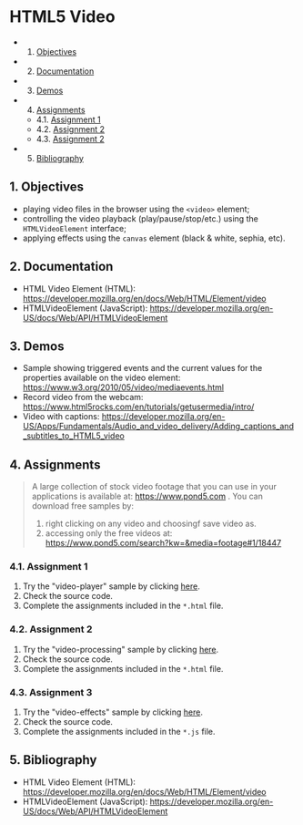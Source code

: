 # HTML5 Video

<!-- vscode-markdown-toc -->
* 1. [Objectives](#Objectives)
* 2. [Documentation](#Documentation)
* 3. [Demos](#Demos)
* 4. [Assignments](#Assignments)
	* 4.1. [Assignment 1](#Assignment1)
	* 4.2. [Assignment 2](#Assignment2)
	* 4.3. [Assignment 2](#Assignment2-1)
* 5. [Bibliography](#Bibliography)

<!-- vscode-markdown-toc-config
	numbering=true
	autoSave=true
	/vscode-markdown-toc-config -->
<!-- /vscode-markdown-toc -->

##  1. <a name='Objectives'></a>Objectives
- playing video files in the browser using the `<video>` element;
- controlling the video playback (play/pause/stop/etc.) using the `HTMLVideoElement` interface;
- applying effects using the `canvas` element (black & white, sephia, etc).

##  2. <a name='Documentation'></a>Documentation
-   HTML Video Element (HTML):
    <https://developer.mozilla.org/en/docs/Web/HTML/Element/video>
-   HTMLVideoElement (JavaScript):
    <https://developer.mozilla.org/en-US/docs/Web/API/HTMLVideoElement>

##  3. <a name='Demos'></a>Demos
-   Sample showing triggered events and the current values for the properties
    available on the video element:
    <https://www.w3.org/2010/05/video/mediaevents.html>
-   Record video from the webcam:
    <https://www.html5rocks.com/en/tutorials/getusermedia/intro/>
-   Video with captions:
    <https://developer.mozilla.org/en-US/Apps/Fundamentals/Audio_and_video_delivery/Adding_captions_and_subtitles_to_HTML5_video>

##  4. <a name='Assignments'></a>Assignments

> A large collection of stock video footage that you can use in your applications is available at: https://www.pond5.com . You can download free samples by:
> 1. right clicking on any video and choosingf save video as.
> 2. accessing only the free videos at: https://www.pond5.com/search?kw=&media=footage#1/18447

###  4.1. <a name='Assignment1'></a>Assignment 1
1. Try the "video-player" sample by clicking [here](https://ase-multimedia.azurewebsites.net/video-player).
2. Check the source code.
3. Complete the assignments included in the `*.html` file.

###  4.2. <a name='Assignment2'></a>Assignment 2
1. Try the "video-processing" sample by clicking [here](https://ase-multimedia.azurewebsites.net/video-processing).
2. Check the source code.
3. Complete the assignments included in the `*.html` file.

###  4.3. <a name='Assignment2-1'></a>Assignment 3
1. Try the "video-effects" sample by clicking [here](https://ase-multimedia.azurewebsites.net/video-effects).
2. Check the source code.
3. Complete the assignments included in the `*.js` file.

##  5. <a name='Bibliography'></a>Bibliography
-   HTML Video Element (HTML):
    <https://developer.mozilla.org/en/docs/Web/HTML/Element/video>
-   HTMLVideoElement (JavaScript):
    <https://developer.mozilla.org/en-US/docs/Web/API/HTMLVideoElement>
